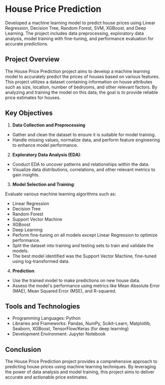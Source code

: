 # House Price Prediction
Developed a machine learning model to predict house prices using Linear Regression, Decision Tree, Random Forest, SVM, XGBoost, and Deep Learning. The project includes data preprocessing, exploratory data analysis, model training with fine-tuning, and performance evaluation for accurate predictions.

## Project Overview
The House Price Prediction project aims to develop a machine learning model to accurately predict the prices of houses based on various features. This project utilizes a dataset containing information on house attributes such as size, location, number of bedrooms, and other relevant factors. By analyzing and training the model on this data, the goal is to provide reliable price estimates for houses.

## Key Objectives
1. **Data Collection and Preprocessing**
- Gather and clean the dataset to ensure it is suitable for model training.
- Handle missing values, normalize data, and perform feature engineering to enhance model performance.


2. **Exploratory Data Analysis (EDA)**:
- Conduct EDA to uncover patterns and relationships within the data.
- Visualize data distributions, correlations, and other relevant metrics to gain insights.


3. **Model Selection and Training**:

Evaluate various machine learning algorithms such as:
- Linear Regression
- Decision Tree
- Random Forest
- Support Vector Machine
- XGBoost
- Deep Learning
- Perform fine-tuning on all models except Linear Regression to optimize performance.
- Split the dataset into training and testing sets to train and validate the models.
- The best model identified was the Support Vector Machine, fine-tuned using log-transformed data.


4. **Prediction**:
- Use the trained model to make predictions on new house data.
- Assess the model's performance using metrics like Mean Absolute Error (MAE), Mean Squared Error (MSE), and R-squared.

## Tools and Technologies
- Programming Languages: Python
- Libraries and Frameworks: Pandas, NumPy, Scikit-Learn, Matplotlib, Seaborn, XGBoost, TensorFlow/Keras (for deep learning)
- Development Environment: Jupyter Notebook

## Conclusion
The House Price Prediction project provides a comprehensive approach to predicting house prices using machine learning techniques. By leveraging the power of data analysis and model training, this project aims to deliver accurate and actionable price estimates.
